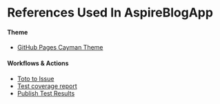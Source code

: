 # References Used In AspireBlogApp

#### Theme
- [GitHub Pages Cayman Theme](https://github.com/pages-themes/cayman)

#### Workflows & Actions
- [Toto to Issue](https://github.com/marketplace/actions/todo-to-issue)
- [Test coverage report](https://github.com/marketplace/actions/test-coverage-report)
- [Publish Test Results](https://github.com/marketplace/actions/publish-test-results)